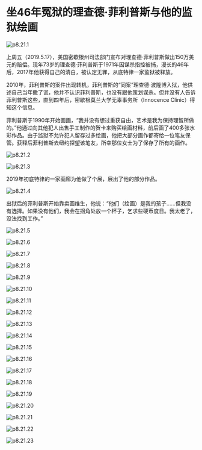 # 坐46年冤狱的理查德·菲利普斯与他的监狱绘画

![p8.21.1](./images/8.21.1.jpg)

​上周五（2019.5.17），美国密歇根州司法部门宣布对理查德·菲利普斯做出150万美元的赔偿。现年73岁的理查德·菲利普斯于1971年因谋杀指控被捕，漫长的46年后，2017年他获得自己的清白，被认定无罪，从底特律一家监狱被释放。

2010年，菲利普斯的案件出现转机，菲利普斯的“同案”理查德·波隆博入狱，他供述自己当年撒了谎，他并不认识菲利普斯，也没有跟他策划谋杀。但并没有人告诉菲利普斯这些，直到四年后，密歇根莫兰大学无辜事务所（Innocence Clinic）得知这个信息。

菲利普斯于1990年开始画画，“我并没有想过重获自由，艺术是我为保持理智所做的。”他通过向其他犯人出售手工制作的贺卡来购买绘画材料，前后画了400多张水彩作品。由于监狱不允许犯人留存过多绘画，他把大部分画作都寄给一位笔友保管。获释后菲利普斯去纽约探望该笔友，所幸那位女士为了保存了所有的画作。

![p8.21.2](./images/8.21.2.jpg)

![p8.21.3](./images/8.21.3.jpg)

2019年初底特律的一家画廊为他做了个展，展出了他的部分作品。

![p8.21.4](./images/8.21.4.jpg)

出狱后的菲利普斯开始靠卖画维生，他说：“他们（绘画）是我的孩子......但我没有选择。如果没有他们，我会在拐角处放一个杯子，乞求些硬币度日。我太老了，没法找到工作。”

![p8.21.5](./images/8.21.5.jpg)

![p8.21.6](./images/8.21.6.jpg)

![p8.21.7](./images/8.21.7.jpg)

![p8.21.8](./images/8.21.8.jpg)

![p8.21.9](./images/8.21.9.jpg)

![p8.21.10](./images/8.21.10.jpg)

![p8.21.11](./images/8.21.11.jpg)

![p8.21.12](./images/8.21.12.jpg)

![p8.21.13](./images/8.21.13.jpg)

![p8.21.14](./images/8.21.14.jpg)

![p8.21.15](./images/8.21.15.jpeg)

![p8.21.16](./images/8.21.16.png)

![p8.21.17](./images/8.21.17.png)

![p8.21.18](./images/8.21.18.png)

![p8.21.19](./images/8.21.19.png)

![p8.21.20](./images/8.21.20.jpeg)

![p8.21.21](./images/8.21.21.jpg)

![p8.21.22](./images/8.21.22.jpg)

![p8.21.23](./images/8.21.23.jpg)
